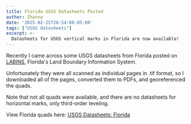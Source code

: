 ```yaml
---
title: Florida USGS Datasheets Posted
author: Zhanna
date: '2025-02-25T20:54:00-05:00'
tags: ["USGS datasheets"]
excerpt: >-
  Datasheets for USGS vertical marks in Florida are now available!
---
```


Recently I came across some USGS datasheets from Florida posted on [LABINS](https://www.labins.org/), Florida's Land Boundary Information System.

Unfortunately they were all scanned as individual pages in .tif format, so I downloaded all of the pages, converted them to PDFs, and georeferenced the quads.

Note that not all quads were available, and there are no datasheets for horizontal marks, only third-order leveling.

View Florida quads here: [USGS Datasheets: Florida](/usgs-datasheets/florida/)
